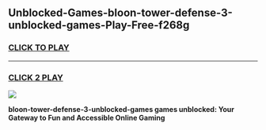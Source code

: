
## Unblocked-Games-bloon-tower-defense-3-unblocked-games-Play-Free-f268g
<h3>
<a href="https://premium76.site?title=bloon-tower-defense-3-unblocked-games&ref=10A">CLICK TO PLAY</a></h3>
<hr>

<h3>
<a href="https://premium76.site?title=bloon-tower-defense-3-unblocked-games&ref=10A">CLICK 2 PLAY</a>
  
</h3>

<a href="https://premium76.site?title=bloon-tower-defense-3-unblocked-games&ref=10A"><img src="https://clearcache.store/games.png"></a>


**bloon-tower-defense-3-unblocked-games games unblocked: Your Gateway to Fun and Accessible Online Gaming**
